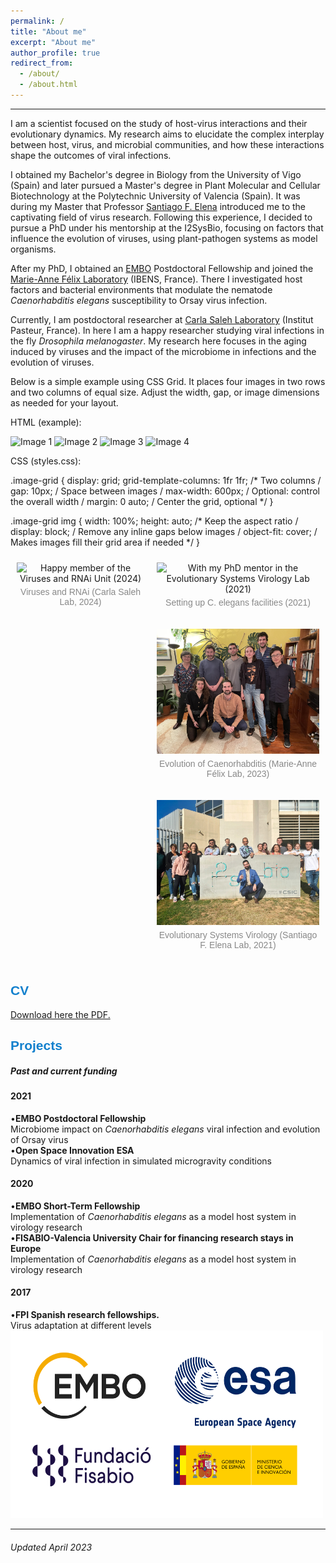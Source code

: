 ```yaml
---
permalink: /
title: "About me"
excerpt: "About me"
author_profile: true
redirect_from: 
  - /about/
  - /about.html
---
```



<style>
.gallery-container {
  display: flex;
  flex-wrap: nowrap;
  padding: 0;
}

.gallery-item {
  padding: 10px;
  text-align: center;
}

.gallery-item img {
  width: auto;
  height: 200px;
  object-fit: cover;
}

.gallery-item p {
  margin-top: 5px;
  color: #888;
  font-size: 14px;
  font-family: Arial, sans-serif;
}
</style>

<hr/>

I am a scientist focused on the study of host-virus interactions and their evolutionary dynamics. My research aims to elucidate the complex interplay between host, virus, and microbial communities, and how these interactions shape the outcomes of viral infections.

I obtained my Bachelor's degree in Biology from the University of Vigo (Spain) and later pursued a Master's degree in Plant Molecular and Cellular Biotechnology at the Polytechnic University of Valencia (Spain). It was during my Master that Professor [Santiago F. Elena](https://sfelenalab.csic.es/sfelena/) introduced me to the captivating field of virus research. Following this experience, I decided to pursue a PhD under his mentorship at the I2SysBio, focusing on factors that influence the evolution of viruses, using plant-pathogen systems as model organisms.

After my PhD, I obtained an [EMBO](https://www.embo.org/about-embo/mission/) Postdoctoral Fellowship and joined the [Marie-Anne Félix Laboratory](https://www.ibens.ens.fr/?rubrique29&lang=en) (IBENS, France). There I investigated host factors and bacterial environments that modulate the nematode *Caenorhabditis elegans* susceptibility to Orsay virus infection.

Currently, I am postdoctoral researcher at [Carla Saleh Laboratory](http://salehlab.eu) (Institut Pasteur, France). In here I am a happy researcher studying viral infections in the fly *Drosophila melanogaster*. My research here focuses in the aging induced by viruses and the impact of the microbiome in infections and the evolution of viruses.

<html lang="en">
<head>
<meta charset="UTF-8">
<meta name="viewport" content="width=device-width, initial-scale=1.0">
<title>Gallery Layout</title>
Below is a simple example using CSS Grid. It places four images in two rows and two columns of equal size. Adjust the width, gap, or image dimensions as needed for your layout.

HTML (example):

<!DOCTYPE html> <html> <head> <meta charset="UTF-8" /> <title>2x2 Images</title> <link rel="stylesheet" href="styles.css" /> </head> <body> <div class="image-grid"> <img src="image1.jpg" alt="Image 1" /> <img src="image2.jpg" alt="Image 2" /> <img src="image3.jpg" alt="Image 3" /> <img src="image4.jpg" alt="Image 4" /> </div> </body> </html>
CSS (styles.css):

.image-grid {
display: grid;
grid-template-columns: 1fr 1fr;  /* Two columns /
gap: 10px;                       / Space between images /
max-width: 600px;               / Optional: control the overall width /
margin: 0 auto;                 / Center the grid, optional */
}

.image-grid img {
width: 100%;
height: auto;      /* Keep the aspect ratio /
display: block;    / Remove any inline gaps below images /
object-fit: cover; / Makes images fill their grid area if needed */
}


</style>
</head>
<body>

<div class="gallery-container">
  <!-- First row with a single image -->
  <div class="gallery-item">
    <img src="/images/VIA_2024.jpg" alt="Happy member of the Viruses and RNAi Unit (2024)" />
    <p>Viruses and RNAi (Carla Saleh Lab, 2024)</p>
  </div>

  <!-- Second row with two images -->
  <div class="gallery-row">
    <div class="gallery-item">
      <img src="/images/New_20211108_Santi.jpeg" alt="With my PhD mentor in the Evolutionary Systems Virology Lab (2021)" />
      <p>Setting up C. elegans facilities (2021)</p>
    </div>
    <div class="gallery-item">
      <img src="/images/Felix_lab_2023.JPEG" alt="Félix Team (2023)" />
      <p> Evolution of Caenorhabditis (Marie-Anne Félix Lab, 2023)</p>
    </div>
      <!-- Last row with a single image -->
  <div class="gallery-item">
    <img src="/images/EvoSysVir_2021.jpg" alt="Evolutionary Systems Virology Lab (2024)" />
    <p> Evolutionary Systems Virology (Santiago F. Elena Lab, 2021)</p>
  </div>
  </div>
</div>

</body>
</html>

 <div>
    <div class="card">
      <span style="font-family: 'Arial', sans-serif; font-weight: bold; color: #1280CD;"> <h2>CV</h2> </span>
<a href="https://github.com/GonzalezRvirus/RubenGonzalez.github.io/raw/master/_pages/CV.pdf" target="_blank">Download here the PDF.</a>
    </div>
    <div class="card">
      <span style="font-family: 'Arial', sans-serif; font-weight: bold; color: #1280CD;"> <h2>Projects</h2> </span>
      <h5>Past and current funding</h5>
      <h4>2021</h4>
      •<b>EMBO Postdoctoral Fellowship</b><br/>
      Microbiome impact on <i>Caenorhabditis elegans</i> viral infection and evolution of Orsay virus<br/>
      •<b>Open Space Innovation ESA</b><br/>
      Dynamics of viral infection in simulated microgravity conditions<br/>
      <h4>2020</h4>
      •<b>EMBO Short-Term Fellowship</b><br/>
      Implementation of <i>Caenorhabditis elegans</i> as a model host system in virology research<br/>
      •<b>FISABIO-Valencia University Chair for financing research stays in Europe</b><br/>
      Implementation of <i>Caenorhabditis elegans</i> as a model host system in virology research<br/>
      <h4>2017</h4>
      •<b>FPI Spanish research fellowships.</b><br/>
      Virus adaptation at different levels<br/>
<img src="/images/funding.png" alt="hi" class="center" height="300" width="500"/> 
       </div>

<hr/>
<div class="footer">
  <h6>Updated April 2023</h6>
</div>
 

